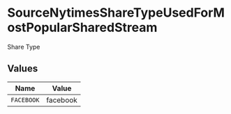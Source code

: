 # SourceNytimesShareTypeUsedForMostPopularSharedStream

Share Type


## Values

| Name       | Value      |
| ---------- | ---------- |
| `FACEBOOK` | facebook   |